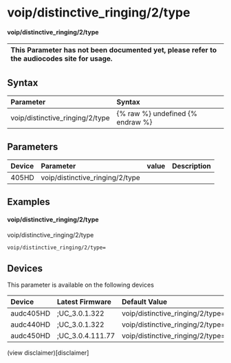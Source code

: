 ﻿---
description: voip/distinctive_ringing/2/type
search: false
---

# voip/distinctive_ringing/2/type

#### voip/distinctive_ringing/2/type


| This Parameter has not been documented yet, please refer to the audiocodes site for usage.  |
| :--- |

## Syntax
| Parameter | Syntax |
| :--- | :--- |
|voip/distinctive_ringing/2/type | {% raw %} undefined {% endraw %} |

## Parameters
|Device|Parameter|value|Description|
|:---|:---|:---|:---|
| 405HD | voip/distinctive_ringing/2/type |  |  |

## Examples
#### voip/distinctive_ringing/2/type

voip/distinctive_ringing/2/type

```
voip/distinctive_ringing/2/type=
```

## Devices
This parameter is available on the following devices

| Device | Latest Firmware | Default Value |
|:---|:---|:---|
| audc405HD | ;UC_3.0.1.322 | voip/distinctive_ringing/2/type= 
| audc440HD | ;UC_3.0.1.322 | voip/distinctive_ringing/2/type= 
| audc450HD | ;UC_3.0.4.111.77 | voip/distinctive_ringing/2/type= 

(view disclaimer)[disclaimer]
